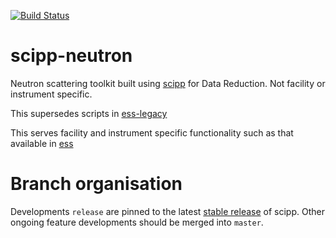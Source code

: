 [![Build Status](https://dev.azure.com/scipp/scipp/_apis/build/status/scipp.scipp-neutron%20Master?branchName=master)](https://dev.azure.com/scipp/scipp/_build/latest?definitionId=8&branchName=master)

# scipp-neutron
Neutron scattering toolkit built using [scipp](https://github.com/scipp/scipp) for Data Reduction. Not facility or instrument specific.

This supersedes scripts in [ess-legacy](https://github.com/scipp/ess-legacy)

This serves facility and instrument specific functionality such as that available in [ess](https://github.com/scipp/ess)

# Branch organisation

Developments `release` are pinned to the latest [stable release](https://github.com/scipp/scipp/tags) of scipp. Other ongoing feature developments should be merged into `master`.

